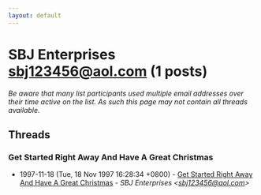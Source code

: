 ```yaml
---
layout: default
---
```


# SBJ Enterprises <sbj123456@aol.com> (1 posts)

_Be aware that many list participants used multiple email addresses over their time active on the list. As such this page may not contain all threads available._

## Threads

### Get Started Right Away And Have A Great Christmas
+ 1997-11-18 (Tue, 18 Nov 1997 16:28:34 +0800) - [Get Started Right Away And Have A Great Christmas](/archive/1997/11/559f70bb2fba59f399a4430e740fe8f34a03af24681df0d26b6d53b188cb46ce) - _SBJ Enterprises \<sbj123456@aol.com\>_

